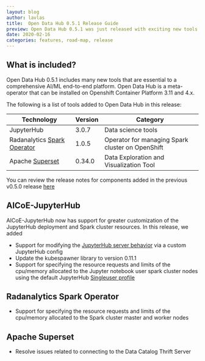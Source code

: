 ```yaml
---
layout: blog
author: lavlas
title:  Open Data Hub 0.5.1 Release Guide
preview: Open Data Hub 0.5.1 was just released with exciting new tools for different AI/ML platform phases. We added JupyterHub support for CUDA GPU images & notebooks, Apache Superset for data exploration & visualization and a data catalog role for deploying 
date: 2020-02-16
categories: features, road-map, release
---
```


What is included?
------
Open Data Hub 0.5.1 includes many new tools that are essential to a comprehensive AI/ML end-to-end platform. Open Data Hub is a meta-operator that can be installed on Openshift Container Platform 3.11 and 4.x.

The following is a list of tools added to Open Data Hub in this release:

| Technology | Version | Category |
|--|--|--|
| JupyterHub | 3.0.7  | Data science tools |
| Radanalytics [Spark Operator](https://github.com/radanalyticsio/spark-operator) | 1.0.5  | Operator for managing Spark cluster on OpenShift |
| Apache [Superset](https://github.com/apache/incubator-superset) | 0.34.0  | Data Exploration and Visualization Tool |


You can review the release notes for components added in the previous v0.5.0 release [here](https://opendatahub.io/news/2019-12-17/odh-release-0.5-blog.html)

AICoE-JupyterHub
------
AICoE-JupyterHub now has support for greater customization of the JupyterHub deployment and Spark cluster resources. In this release, we added 
* Support for modifying the [JupyterHub server behavior](https://gitlab.com/opendatahub/opendatahub-operator/-/tree/master/roles/aicoe-jupyterhub) via a custom JupyterHub config
* Update the kubespawner library to version 0.11.1
* Support for specifying the resource requests and limits of the cpu/memory allocated to the Jupyter notebook user spark cluster nodes using the default JupyterHub [Singleuser profile](https://gitlab.com/opendatahub/opendatahub-operator/-/tree/master/roles/aicoe-jupyterhub#additional-information)

Radanalytics Spark Operator
------
* Support for specifying the resource requests and limits of the cpu/memory allocated to the Spark cluster master and worker nodes

Apache Superset
------
* Resolve issues related to connecting to the Data Catalog Thrift Server

